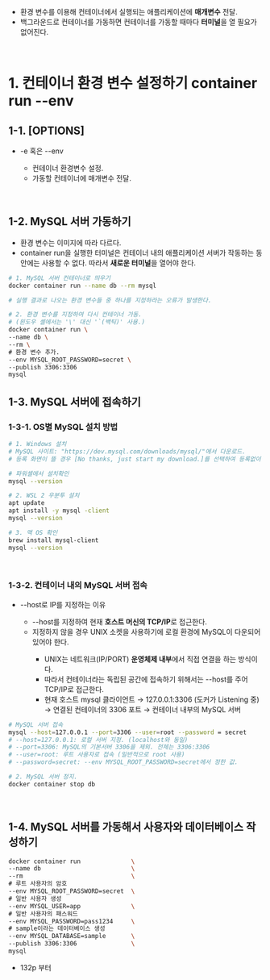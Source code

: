 <ul>
  <li>
    환경 변수를 이용해 컨테이너에서 실행되는 애플리케이션에 <strong>매개변수</strong> 전달.
  </li>
  <li>
    백그라운드로 컨테이너를 가동하면 컨테이너를 가동할 때마다 <strong>터미널</strong>을 열 필요가 없어진다.
  </li>
</ul>
<br>

<h1>1. 컨테이너 환경 변수 설정하기 container run --env</h1>
<h2>1-1. [OPTIONS]</h2>
<ul>
  <li>
    -e 혹은 --env
  </li>
    <ul>
      <li>
        컨테이너 환경변수 설정.
      </li>
      <li>
        가동할 컨테이너에 매개변수 전달.
      </li>
    </ul>
</ul>
<br>

<h2>1-2. MySQL 서버 가동하기</h2>
<ul>
  <li>
    환경 변수는 이미지에 따라 다르다.
  </li>
  <li>
    container run을 실행한 터미널은 컨테이너 내의 애플리케이션 서버가 작동하는 동안에는 사용할 수 없다. 따라서 <strong>새로운 터미널</strong>을 열어야 한다.
  </li>
</ul>

```bash
# 1. MySQL 서버 컨테이너로 띄우기
docker container run --name db --rm mysql

# 실행 결과로 나오는 환경 변수들 중 하나를 지정하라는 오류가 발생한다.

# 2. 환경 변수를 지정하여 다시 컨테이너 가동.
# (윈도우 셸에서는 '\' 대신 '`(백틱)' 사용.)
docker container run \
--name db \
--rm \
# 환경 변수 추가.
--env MYSQL_ROOT_PASSWORD=secret \
--publish 3306:3306
mysql
```

<h2>1-3. MySQL 서버에 접속하기</h2>
<h3>1-3-1. OS별 MySQL 설치 방법</h3>

```bash
# 1. Windows 설치
# MySQL 사이트: "https://dev.mysql.com/downloads/mysql/"에서 다운로드.
# 등록 화면이 뜰 경우 [No thanks, just start my download.]를 선택하여 등록없이 다운.

# 파워셸에서 설치확인
mysql --version
```

```bash
# 2. WSL 2 우분투 설치
apt update
apt install -y mysql -client
mysql --version
```

```bash
# 3. 맥 OS 확인
brew install mysql-client
mysql --version
```

<br>
<h3>1-3-2. 컨테이너 내의 MySQL 서버 접속</h3>
<ul>
  <li>
    --host로 IP를 지정하는 이유
  </li>
    <ul>
      <li>
        --host를 지정하여 현재 <strong>호스트 머신의 TCP/IP</strong>로 접근한다.
      </li>
      <li>
        지정하지 않을 경우 UNIX 소켓을 사용하기에 로컬 환경에 MySQL이 다운되어 있어야 한다.
      </li>
        <ul>
          <li>
            UNIX는 네트워크(IP/PORT) <strong>운영체제 내부</strong>에서 직접 연결을 하는 방식이다.
          </li>
          <li>
            따라서 컨테이너라는 독립된 공간에 접속하기 위해서는 --host를 주어 TCP/IP로 접근한다.
          </li>
      <li>
        현재 호스트 mysql 클라이언트 → 127.0.0.1:3306 (도커가 Listening 중)
        → 연결된 컨테이너의 3306 포트 → 컨테이너 내부의 MySQL 서버
      </li>
        </ul>
    </ul>
</ul>

```bash
# MySQL 서버 접속
mysql --host=127.0.0.1 --port=3306 --user=root --password = secret
# --host=127.0.0.1: 로컬 서버 지정. (localhost와 동일)
# --port=3306: MySQL의 기본서버 3306을 제외. 전체는 3306:3306
# --user=root: 루트 사용자로 접속 (일반적으로 root 사용)
# --password=secret: --env MYSQL_ROOT_PASSWORD=secret에서 정한 값.
```

```bash
# 2. MySQL 서버 정지.
docker container stop db
```

<br>
<h2>1-4. MySQL 서버를 가동해서 사용자와 데이터베이스 작성하기</h2>

```bash
docker container run              \
--name db                         \
--rm                              \
# 루트 사용자의 암호
--env MYSQL_ROOT_PASSWORD=secret  \
# 일반 사용자 생성
--env MYSQL_USER=app              \
# 일반 사용자의 패스워드
--env MYSQL_PASSWORD=pass1234     \
# sample이라는 데이터베이스 생성
--env MYSQL_DATABASE=sample       \
--publish 3306:3306               \
mysql
```

- 132p 부터